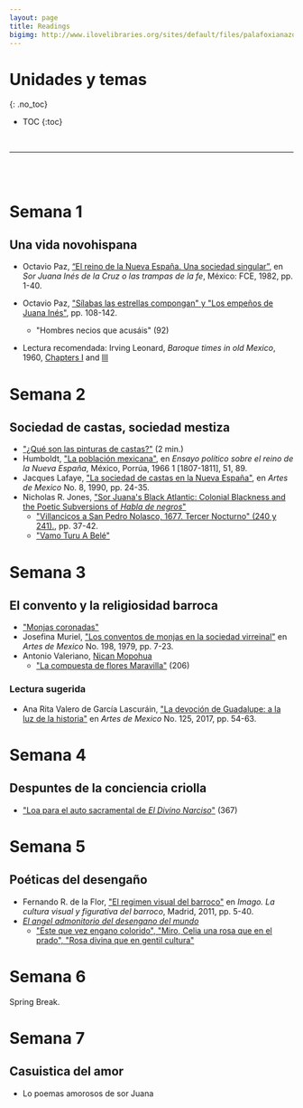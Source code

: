 ```yaml
---
layout: page
title: Readings
bigimg: http://www.ilovelibraries.org/sites/default/files/palafoxianazoom.png
---
```


# Unidades y temas
{: .no_toc}

* TOC
{:toc}

<br>
<hr>
<br>
<br>

# Semana 1 

## Una vida novohispana

- Octavio Paz, [“El reino de la Nueva España. Una sociedad singular”](https://bushare-my.sharepoint.com/:b:/g/personal/dhcg_bu_edu/EfPDFZ22JN5OpIJZlNWEVdgBwX1Npk9AGaqQUjbTT6AtUA?e=TZ3UOK), en *Sor Juana Inés de la Cruz o las trampas de la fe*, México: FCE, 1982, pp. 1-40.
- Octavio Paz, ["Sílabas las estrellas compongan" y "Los empeños de Juana Inés"](https://bushare-my.sharepoint.com/:b:/g/personal/dhcg_bu_edu/ESQjtjzKqsJKioFrw934OUEB2UDOOHB32vfJTy_bm_NxUw?e=oswUTL), pp. 108-142.
    - <i class="fas fa-feather"></i> "Hombres necios que acusáis" (92)

- Lectura recomendada: Irving Leonard, *Baroque times in old Mexico*, 1960,  [Chapters I](https://bushare-my.sharepoint.com/:b:/g/personal/dhcg_bu_edu/EXYHh3nvYPdIgGyeMfob2CcBA9YmZCfgVkuYygoVd045sg?e=3gwhIJ) and [III](https://bushare-my.sharepoint.com/:b:/g/personal/dhcg_bu_edu/EWXJZa2EhdpEr_EyR3UmjYoBJO8_0HxdJB2tXCZBDYkJUw?e=Z1mkWf)

# Semana 2
## Sociedad de castas, sociedad mestiza

- <i class="fab fa-youtube"></i> ["¿Qué son las pinturas de castas?"](https://youtu.be/yk6fAcqfvEk) (2 min.)
- Humboldt, ["La población mexicana"](https://bushare-my.sharepoint.com/:b:/g/personal/dhcg_bu_edu/ET-dB2ee8wRLj2EBYk6HPSwBPhCMPQJwkTbsUSVepMDupg?e=QiVfEP), en *Ensayo político sobre el reino de la Nueva España*, México, Porrúa, 1966 1
[1807-1811], 51, 89.
- Jacques Lafaye, ["La sociedad de castas en la Nueva España"]( http://ezproxy.bu.edu/login?url=https://www.jstor.org/stable/24326827 ), en *Artes de Mexico* No. 8, 1990, pp. 24-35.
- Nicholas R. Jones, ["Sor Juana's Black Atlantic: Colonial Blackness and the Poetic Subversions of *Habla de negros*"](https://www.google.com/url?sa=t&rct=j&q=&esrc=s&source=web&cd=&ved=2ahUKEwi6mZj_1Mj1AhVQjYkEHW2DBFEQFnoECAcQAQ&url=https%3A%2F%2Fmuse.jhu.edu%2Farticle%2F700593%2Fpdf&usg=AOvVaw2g2W-vGpRPSPx_IM__asF9)
    - <i class="fas fa-feather"></i> ["Villancicos a San Pedro Nolasco, 1677. Tercer Nocturno" (240 y 241).](https://bushare-my.sharepoint.com/:b:/g/personal/dhcg_bu_edu/EWS__NEJc8xEm-SK5HYAHuIBZaQwZHn2jaBVZFzwRJ4_Zg?e=gj91Xk), pp. 37-42.
    - <i class="fas fa-music"></i> ["Vamo Turu A Belé"](https://youtu.be/mZc_OmGwaxg)

# Semana 3
## El convento y la religiosidad barroca

- <i class="fab fa-youtube"></i> ["Monjas coronadas"](https://youtu.be/wnylNhdtx-Q)
- Josefina Muriel, ["Los conventos de monjas en la sociedad virreinal"](https://bushare-my.sharepoint.com/:b:/g/personal/dhcg_bu_edu/EYgRw9KflY9AjyJXAV6PZF4BtIw_uZdXvMPa48A0DfrtXg?e=aE1I0I) en *Artes de Mexico* No. 198, 1979, pp. 7-23.
- Antonio Valeriano, [Nican Mopohua](https://bushare-my.sharepoint.com/:b:/g/personal/dhcg_bu_edu/ERFq1dozDdBMn16lYaR5gbMBGX7r2A4bDusZ4m5wVNU72w?e=GDktDp)
    - <i class="fas fa-feather"></i> ["La compuesta de flores Maravilla"](https://bushare-my.sharepoint.com/:b:/g/personal/dhcg_bu_edu/EXRxsgepmypGjSL2MeMEDu4BlcoU_x-w03HAM4uQyF0F9g?e=Q2SEhK) (206)

### Lectura sugerida

-  Ana Rita Valero de García Lascuráin, ["La devoción de Guadalupe: a la luz de la historia"]() en *Artes de Mexico* No. 125, 2017, pp. 54-63. 

# Semana 4
## Despuntes de la conciencia criolla

- <i class="fas fa-feather"></i> ["Loa para el auto sacramental de *El Divino Narciso*"]() (367)

# Semana 5 
## Poéticas del desengaño

- Fernando R. de la Flor, ["El regimen visual del barroco"]() en *Imago. La cultura visual y figurativa del barroco*, Madrid, 2011, pp. 5-40.
- [*El angel admonitorio del desengano del mundo*]()
    - <i class="fas fa-feather"></i> ["Este que vez engano colorido", "Miro, Celia una rosa que en el prado", "Rosa divina que en gentil cultura"]() 

# Semana 6 

Spring Break.

# Semana 7
## Casuistica del amor

- Lo poemas amorosos de sor Juana

 
